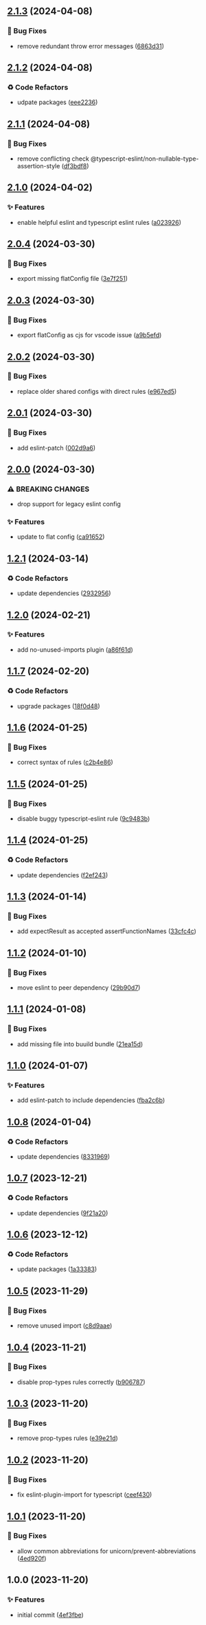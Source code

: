 ## [2.1.3](https://github.com/tiwariav/eslint-config/compare/v2.1.2...v2.1.3) (2024-04-08)


### 🐛 Bug Fixes

* remove redundant throw error messages ([6863d31](https://github.com/tiwariav/eslint-config/commit/6863d31788c8331f1e0cd9b5c656842837930eb6))

## [2.1.2](https://github.com/tiwariav/eslint-config/compare/v2.1.1...v2.1.2) (2024-04-08)


### ♻️ Code Refactors

* udpate packages ([eee2236](https://github.com/tiwariav/eslint-config/commit/eee2236888d58bd356c3ba82742acea9dafa1bad))

## [2.1.1](https://github.com/tiwariav/eslint-config/compare/v2.1.0...v2.1.1) (2024-04-08)


### 🐛 Bug Fixes

* remove conflicting check @typescript-eslint/non-nullable-type-assertion-style ([df3bdf8](https://github.com/tiwariav/eslint-config/commit/df3bdf8767603e4405b3304f2a1048799fb6785f))

## [2.1.0](https://github.com/tiwariav/eslint-config/compare/v2.0.4...v2.1.0) (2024-04-02)


### ✨ Features

* enable helpful eslint and typescript eslint rules ([a023926](https://github.com/tiwariav/eslint-config/commit/a0239267b87c4abf28b13b96d32906838482f5be))

## [2.0.4](https://github.com/tiwariav/eslint-config/compare/v2.0.3...v2.0.4) (2024-03-30)


### 🐛 Bug Fixes

* export missing flatConfig file ([3e7f251](https://github.com/tiwariav/eslint-config/commit/3e7f251ba14cf519f1a21c7a190c486338bfec93))

## [2.0.3](https://github.com/tiwariav/eslint-config/compare/v2.0.2...v2.0.3) (2024-03-30)


### 🐛 Bug Fixes

* export flatConfig as cjs for vscode issue ([a9b5efd](https://github.com/tiwariav/eslint-config/commit/a9b5efde64d75fe5d4a3514f331f0782ee0a1060))

## [2.0.2](https://github.com/tiwariav/eslint-config/compare/v2.0.1...v2.0.2) (2024-03-30)


### 🐛 Bug Fixes

* replace older shared configs with direct rules ([e967ed5](https://github.com/tiwariav/eslint-config/commit/e967ed5ddce9fecf168576e2b89e5f8d56dbe5ba))

## [2.0.1](https://github.com/tiwariav/eslint-config/compare/v2.0.0...v2.0.1) (2024-03-30)


### 🐛 Bug Fixes

* add eslint-patch ([002d9a6](https://github.com/tiwariav/eslint-config/commit/002d9a60960852940d52b54c955ed264637cdac1))

## [2.0.0](https://github.com/tiwariav/eslint-config/compare/v1.2.1...v2.0.0) (2024-03-30)


### ⚠ BREAKING CHANGES

* drop support for legacy eslint config

### ✨ Features

* update to flat config ([ca91652](https://github.com/tiwariav/eslint-config/commit/ca91652d95ac2f1926a3d00c62f5380a2795964d))

## [1.2.1](https://github.com/tiwariav/eslint-config/compare/v1.2.0...v1.2.1) (2024-03-14)


### ♻️ Code Refactors

* update dependencies ([2932956](https://github.com/tiwariav/eslint-config/commit/2932956a0a71c59d0debbd0e7608faca4c30d19f))

## [1.2.0](https://github.com/tiwariav/eslint-config/compare/v1.1.7...v1.2.0) (2024-02-21)


### ✨ Features

* add no-unused-imports plugin ([a86f61d](https://github.com/tiwariav/eslint-config/commit/a86f61d998bc68cce834ec578911a890a64d9b56))

## [1.1.7](https://github.com/tiwariav/eslint-config/compare/v1.1.6...v1.1.7) (2024-02-20)


### ♻️ Code Refactors

* upgrade packages ([18f0d48](https://github.com/tiwariav/eslint-config/commit/18f0d48dfca02bdade4f1da51fdba00643cb384c))

## [1.1.6](https://github.com/tiwariav/eslint-config/compare/v1.1.5...v1.1.6) (2024-01-25)


### 🐛 Bug Fixes

* correct syntax of rules ([c2b4e86](https://github.com/tiwariav/eslint-config/commit/c2b4e861dab559bfee0a5b2c1da8b8476caae986))

## [1.1.5](https://github.com/tiwariav/eslint-config/compare/v1.1.4...v1.1.5) (2024-01-25)


### 🐛 Bug Fixes

* disable buggy typescript-eslint rule ([9c9483b](https://github.com/tiwariav/eslint-config/commit/9c9483b996307dc35231bff5cb2ea7732d505748))

## [1.1.4](https://github.com/tiwariav/eslint-config/compare/v1.1.3...v1.1.4) (2024-01-25)


### ♻️ Code Refactors

* update dependencies ([f2ef243](https://github.com/tiwariav/eslint-config/commit/f2ef243ae1ef613f62cae97a8d52b2e9482a8fc7))

## [1.1.3](https://github.com/tiwariav/eslint-config/compare/v1.1.2...v1.1.3) (2024-01-14)


### 🐛 Bug Fixes

* add expectResult as accepted assertFunctionNames ([33cfc4c](https://github.com/tiwariav/eslint-config/commit/33cfc4cd081bf434e0d479893fc6048c5674fbc7))

## [1.1.2](https://github.com/tiwariav/eslint-config/compare/v1.1.1...v1.1.2) (2024-01-10)


### 🐛 Bug Fixes

* move eslint to peer dependency ([29b90d7](https://github.com/tiwariav/eslint-config/commit/29b90d7950ef63fa628571b1e92c6d18c0c57256))

## [1.1.1](https://github.com/tiwariav/eslint-config/compare/v1.1.0...v1.1.1) (2024-01-08)


### 🐛 Bug Fixes

* add missing file into buuild bundle ([21ea15d](https://github.com/tiwariav/eslint-config/commit/21ea15d57c10dd71824a40abe98d1006ef2ba829))

## [1.1.0](https://github.com/tiwariav/eslint-config/compare/v1.0.8...v1.1.0) (2024-01-07)


### ✨ Features

* add eslint-patch to include dependencies ([fba2c6b](https://github.com/tiwariav/eslint-config/commit/fba2c6ba4b69a2ef17bb6ff5b8003f6a9938da38))

## [1.0.8](https://github.com/tiwariav/eslint-config/compare/v1.0.7...v1.0.8) (2024-01-04)


### ♻️ Code Refactors

* update dependencies ([8331969](https://github.com/tiwariav/eslint-config/commit/833196921f9eadf8262e3ba92b469b9a501ae796))

## [1.0.7](https://github.com/tiwariav/eslint-config/compare/v1.0.6...v1.0.7) (2023-12-21)


### ♻️ Code Refactors

* update dependencies ([9f21a20](https://github.com/tiwariav/eslint-config/commit/9f21a20fba335ec740cee1d7edf1cc344be389e9))

## [1.0.6](https://github.com/tiwariav/eslint-config/compare/v1.0.5...v1.0.6) (2023-12-12)


### ♻️ Code Refactors

* update packages ([1a33383](https://github.com/tiwariav/eslint-config/commit/1a33383ef83727bd30aba353335e7424d8529de6))

## [1.0.5](https://github.com/tiwariav/eslint-config/compare/v1.0.4...v1.0.5) (2023-11-29)


### 🐛 Bug Fixes

* remove unused import ([c8d9aae](https://github.com/tiwariav/eslint-config/commit/c8d9aaedba657f30244a6d3af18a2227518a9b16))

## [1.0.4](https://github.com/tiwariav/eslint-config/compare/v1.0.3...v1.0.4) (2023-11-21)


### 🐛 Bug Fixes

* disable prop-types rules correctly ([b906787](https://github.com/tiwariav/eslint-config/commit/b906787b8c063d6fb9f5bc36c209bcf1ffaf3b44))

## [1.0.3](https://github.com/tiwariav/eslint-config/compare/v1.0.2...v1.0.3) (2023-11-20)


### 🐛 Bug Fixes

* remove prop-types rules ([e39e21d](https://github.com/tiwariav/eslint-config/commit/e39e21db923ce76210b5b84554777b95ab243c5c))

## [1.0.2](https://github.com/tiwariav/eslint-config/compare/v1.0.1...v1.0.2) (2023-11-20)


### 🐛 Bug Fixes

* fix eslint-plugin-import for typescript ([ceef430](https://github.com/tiwariav/eslint-config/commit/ceef430963fbb4f8e766c6028532b875c5532716))

## [1.0.1](https://github.com/tiwariav/eslint-config/compare/v1.0.0...v1.0.1) (2023-11-20)


### 🐛 Bug Fixes

* allow common abbreviations for unicorn/prevent-abbreviations ([4ed920f](https://github.com/tiwariav/eslint-config/commit/4ed920fc975f96819d7b3471cf80846f580da693))

## 1.0.0 (2023-11-20)


### ✨ Features

* initial commit ([4ef3fbe](https://github.com/tiwariav/eslint-config/commit/4ef3fbedc645c6e36cdc2bde55472d19c18d0a45))
